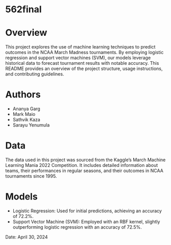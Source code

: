 # 562final

# Overview
This project explores the use of machine learning techniques to predict outcomes in the NCAA March Madness tournaments. By employing logistic regression and support vector machines (SVM), our models leverage historical data to forecast tournament results with notable accuracy. This README provides an overview of the project structure, usage instructions, and contributing guidelines.

# Authors
- Ananya Garg
- Mark Maio
- Sathvik Kaza
- Sarayu Yenumula

# Data
The data used in this project was sourced from the Kaggle’s March Machine Learning Mania 2022 Competition. It includes detailed information about teams, their performances in regular seasons, and their outcomes in NCAA tournaments since 1995.

# Models
- Logistic Regression: Used for initial predictions, achieving an accuracy of 72.2%.
- Support Vector Machine (SVM): Employed with an RBF kernel, slightly outperforming logistic regression with an accuracy of 72.5%.

Date: April 30, 2024

